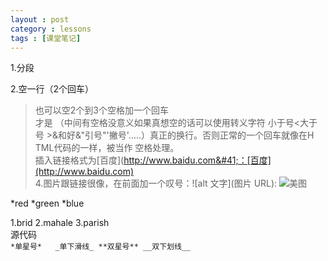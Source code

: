 ```yaml
---
layout : post
category : lessons
tags : [课堂笔记]
---
```

1.分段

2.空一行（2个回车）

>也可以空2个到3个空格加一个回车   
>才是     （中间有空格没意义如果真想空的话可以使用转义字符&nbsp;小于号&lt;大于号
>&gt;&和好&amp;"引号&quot;'撇号&apos;.....）真正的换行。否则正常的一个回车就像在H
>TML代码的一样，被当作
>空格处理。  
>插入链接格式为&#91;百度&#93;&#40;http://www.baidu.com&#41;：[百度](http://www.baidu.com)   
>4.图片跟链接很像，在前面加一个叹号：!&#91;alt&nbsp;文字&#93;&#40;图片&nbsp;URL&#41;:
>![美图](E:/apache/fristProjroect/16745.jpg)
  
*red
*green
*blue

1.brid
2.mahale
3.parish   
源代码  
`*单星号*	
_单下滑线_
**双星号**
__双下划线__`